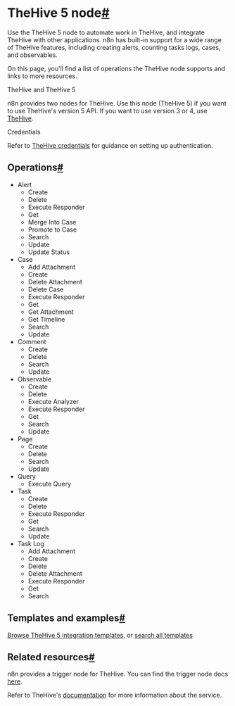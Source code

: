 [](https://github.com/n8n-io/n8n-docs/edit/main/docs/integrations/builtin/app-nodes/n8n-nodes-base.thehive5.md "Edit this page")

# TheHive 5 node[#](#thehive-5-node "Permanent link")

Use the TheHive 5 node to automate work in TheHive, and integrate TheHive with other applications. n8n has built-in support for a wide range of TheHive features, including creating alerts, counting tasks logs, cases, and observables.

On this page, you'll find a list of operations the TheHive node supports and links to more resources.

TheHive and TheHive 5

n8n provides two nodes for TheHive. Use this node (TheHive 5) if you want to use TheHive's version 5 API. If you want to use version 3 or 4, use [TheHive](../n8n-nodes-base.thehive/).

Credentials

Refer to [TheHive credentials](../../credentials/thehive5/) for guidance on setting up authentication.

## Operations[#](#operations "Permanent link")

*   Alert
    *   Create
    *   Delete
    *   Execute Responder
    *   Get
    *   Merge Into Case
    *   Promote to Case
    *   Search
    *   Update
    *   Update Status
*   Case
    *   Add Attachment
    *   Create
    *   Delete Attachment
    *   Delete Case
    *   Execute Responder
    *   Get
    *   Get Attachment
    *   Get Timeline
    *   Search
    *   Update
*   Comment
    *   Create
    *   Delete
    *   Search
    *   Update
*   Observable
    *   Create
    *   Delete
    *   Execute Analyzer
    *   Execute Responder
    *   Get
    *   Search
    *   Update
*   Page
    *   Create
    *   Delete
    *   Search
    *   Update
*   Query
    *   Execute Query
*   Task
    *   Create
    *   Delete
    *   Execute Responder
    *   Get
    *   Search
    *   Update
*   Task Log
    *   Add Attachment
    *   Create
    *   Delete
    *   Delete Attachment
    *   Execute Responder
    *   Get
    *   Search

## Templates and examples[#](#templates-and-examples "Permanent link")

[Browse TheHive 5 integration templates](https://n8n.io/integrations/thehive-5/), or [search all templates](https://n8n.io/workflows/)

## Related resources[#](#related-resources "Permanent link")

n8n provides a trigger node for TheHive. You can find the trigger node docs [here](../../trigger-nodes/n8n-nodes-base.thehive5trigger/).

Refer to TheHive's [documentation](https://docs.strangebee.com/) for more information about the service.
